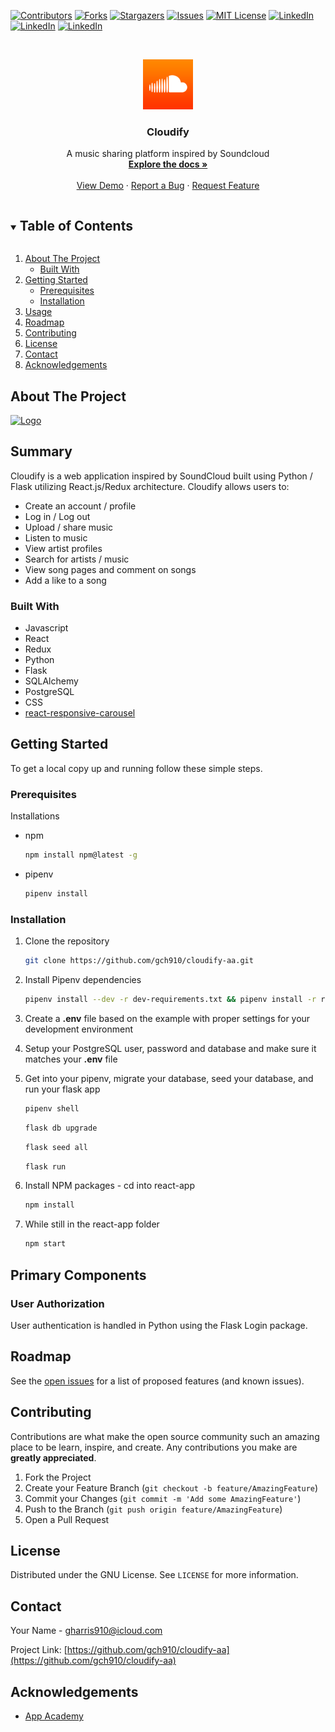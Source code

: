 [![Contributors][contributors-shield]][contributors-url]
[![Forks][forks-shield]][forks-url]
[![Stargazers][stars-shield]][stars-url]
[![Issues][issues-shield]][issues-url]
[![MIT License][license-shield]][license-url]
[![LinkedIn][linkedin-shield]][linkedin-url-gabriel]
[![LinkedIn][linkedin-shield]][linkedin-url-josh]
[![LinkedIn][linkedin-shield]][linkedin-url-jevon]


<br />
<p align="center">
  <a href="https://cloudify-aa.herokuapp.com/">
    <img src="favicon.png" alt="Logo" width="80" height="80">
  </a>

  <h3 align="center">Cloudify</h3>

  <p align="center">
    A music sharing platform inspired by Soundcloud
    <br />
    <a href="https://github.com/gch910/cloudify-aa"><strong>Explore the docs »</strong></a>
    <br />
    <br />
    <a href="https://github.com/gch910/cloudify-aa">View Demo</a>
    ·
    <a href="https://github.com/gch910/cloudify-aa/issues">Report a Bug</a>
    ·
    <a href="https://github.com/gch910/cloudify-aa/issues">Request Feature</a>
  </p>
</p>

<!-- TABLE OF CONTENTS -->
<details open="open">
  <summary><h2 style="display: inline-block">Table of Contents</h2></summary>
  <ol>
    <li>
      <a href="#about-the-project">About The Project</a>
      <ul>
        <li><a href="#built-with">Built With</a></li>
      </ul>
    </li>
    <li>
      <a href="#getting-started">Getting Started</a>
      <ul>
        <li><a href="#prerequisites">Prerequisites</a></li>
        <li><a href="#installation">Installation</a></li>
      </ul>
    </li>
    <li><a href="#usage">Usage</a></li>
    <li><a href="#roadmap">Roadmap</a></li>
    <li><a href="#contributing">Contributing</a></li>
    <li><a href="#license">License</a></li>
    <li><a href="#contact">Contact</a></li>
    <li><a href="#acknowledgements">Acknowledgements</a></li>
  </ol>
</details>

<!-- ABOUT THE PROJECT -->

## About The Project

<a href="https://cloudify-aa.herokuapp.com/">
  <img src="https://i.gyazo.com/26167b24155ea8ed1fc79b3587542161.png" alt="Logo" >
</a>

## Summary

Cloudify is a web application inspired by SoundCloud built using Python / Flask utilizing React.js/Redux architecture. Cloudify allows users to:

- Create an account / profile
- Log in / Log out
- Upload / share music
- Listen to music
- View artist profiles
- Search for artists / music
- View song pages and comment on songs
- Add a like to a song

### Built With

- Javascript
- React
- Redux
- Python
- Flask
- SQLAlchemy
- PostgreSQL
- CSS
- [react-responsive-carousel](https://www.npmjs.com/package/react-responsive-carousel)

<!-- GETTING STARTED -->

## Getting Started

To get a local copy up and running follow these simple steps.

### Prerequisites

Installations

- npm

  ```sh
  npm install npm@latest -g
  ```

- pipenv

  ```sh
  pipenv install
  ```

### Installation

1. Clone the repository

   ```sh
   git clone https://github.com/gch910/cloudify-aa.git

   ```

2. Install Pipenv dependencies

   ```sh
   pipenv install --dev -r dev-requirements.txt && pipenv install -r requirements.txt
   ```

3. Create a **.env** file based on the example with proper settings for your
   development environment
4. Setup your PostgreSQL user, password and database and make sure it matches your **.env** file

5. Get into your pipenv, migrate your database, seed your database, and run your flask app

   ```bash
   pipenv shell
   ```

   ```bash
   flask db upgrade
   ```

   ```bash
   flask seed all
   ```

   ```bash
   flask run
   ```

6. Install NPM packages - cd into react-app

   ```sh
   npm install
   ```

7. While still in the react-app folder
   ```sh
   npm start
   ```

## Primary Components

### User Authorization

User authentication is handled in Python using the Flask Login package.

<!-- ROADMAP -->

## Roadmap

See the [open issues](https://github.com/gch910/cloudify-aa/issues) for a list of proposed features (and known issues).

<!-- CONTRIBUTING -->

## Contributing

Contributions are what make the open source community such an amazing place to be learn, inspire, and create. Any contributions you make are **greatly appreciated**.

1. Fork the Project
2. Create your Feature Branch (`git checkout -b feature/AmazingFeature`)
3. Commit your Changes (`git commit -m 'Add some AmazingFeature'`)
4. Push to the Branch (`git push origin feature/AmazingFeature`)
5. Open a Pull Request

<!-- LICENSE -->

## License

Distributed under the GNU License. See `LICENSE` for more information.

<!-- CONTACT -->

## Contact

Your Name - gharris910@icloud.com

Project Link: [https://github.com/gch910/cloudify-aa](https://github.com/gch910/cloudify-aa)

<!-- ACKNOWLEDGEMENTS -->

## Acknowledgements

- [App Academy](https://www.appacademy.io/)

<!-- MARKDOWN LINKS & IMAGES -->
<!-- https://www.markdownguide.org/basic-syntax/#reference-style-links -->

[contributors-shield]: https://img.shields.io/github/contributors/gch910/cloudify-aa.svg?style=for-the-badge
[contributors-url]: https://github.com/gch910/cloudify-aa/graphs/contributors
[forks-shield]: https://img.shields.io/github/forks/gch910/cloudify-aa.svg?style=for-the-badge
[forks-url]: https://github.com/gch910/cloudify-aa/network/members
[stars-shield]: https://img.shields.io/github/stars/gch910/cloudify-aa.svg?style=for-the-badge
[stars-url]: https://github.com/gch910/cloudify-aa/stargazers
[issues-shield]: https://img.shields.io/github/issues/gch910/cloudify-aa.svg?style=for-the-badge
[issues-url]: https://github.com/gch910/cloudify-aa/issues
[license-shield]: https://img.shields.io/github/license/gch910/cloudify-aa.svg?style=for-the-badge
[license-url]: https://github.com/gch910/cloudify-aa/LICENSE.txt
[linkedin-shield]: https://img.shields.io/badge/-LinkedIn-black.svg?style=for-the-badge&logo=linkedin&colorB=555
[linkedin-url-gabriel]: https://www.linkedin.com/in/gabriel-harris-249231208/
[linkedin-url-josh]: https://www.linkedin.com/in/joshua-miller-625685154/
[linkedin-url-jevon]: https://www.linkedin.com/in/jevon-timmons/
[product-screenshot]: images/screenshot.png
